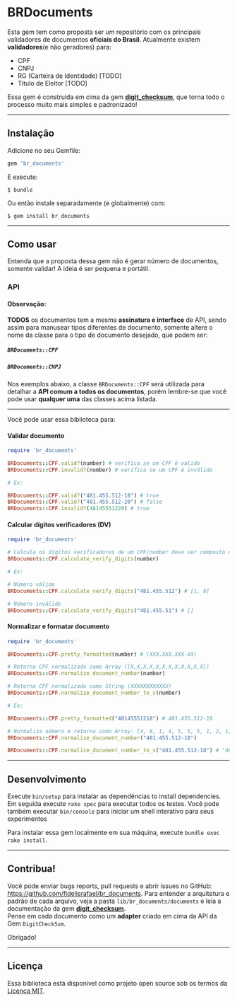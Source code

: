 # BRDocuments

Esta gem tem como proposta ser um repositório com os principais validadores de documentos **oficiais do Brasil**.
Atualmente existem **validadores**(e não geradores) para:

* CPF
* CNPJ
* RG (Carteira de Identidade) [TODO]
* Título de Eleitor [TODO]

Essa gem é construída em cima da gem [**digit_checksum**](https://github.com/fidelisrafael/digit_checksum), que torna todo o processo muito mais simples e padronizado!

---

## Instalação

Adicione no seu Gemfile:

```ruby
gem 'br_documents'
```

E execute:

    $ bundle

Ou então instale separadamente (e globalmente) com:

    $ gem install br_documents

---

## Como usar 

Entenda que a proposta dessa gem não é gerar número de documentos, somente validar! A ideia é ser pequena e portátil.

### API

#### Observação:

 **TODOS** os documentos tem a mesma **assinatura e interface** de API, sendo assim para manusear tipos diferentes de documento, somente altere o nome da classe para o tipo de documento desejado, que podem ser:

##### `BRDocuments::CPF`
##### `BRDocuments::CNPJ`

Nos exemplos abaixo, a classe `BRDocuments::CPF` será utilizada para detalhar a **API comum a todos os documentos**, porém lembre-se que você pode usar **qualquer uma** das classes acima listada.

---

Você pode usar essa biblioteca para:


#### Validar documento

```ruby
require 'br_documents'

BRDocuments::CPF.valid?(number) # verifica se um CPF é valido
BRDocuments::CPF.invalid?(number) # verifica se um CPF é inválido

# Ex: 

BRDocuments::CPF.valid?("481.455.512-18") # true
BRDocuments::CPF.valid?("481.455.512-20") # false
BRDocuments::CPF.invalid?(48145551220) # true

```

#### Calcular dígitos verificadores (DV)

```ruby
require 'br_documents'

# Calcula os dígitos verificadores de um CPF(number deve ser composto de 9 dígitos
BRDocuments::CPF.calculate_verify_digits(number)

# Ex:

# Número válido
BRDocuments::CPF.calculate_verify_digits("481.455.512") # [1, 8]

# Número inválido
BRDocuments::CPF.calculate_verify_digits("481.455.51") # []
```

#### Normalizar e formatar documento

```ruby
require 'br_documents'

BRDocuments::CPF.pretty_formatted(number) # (XXX.XXX.XXX-XX)

# Retorna CPF normalizado como Array ([X,X,X,X,X,X,X,X,X,X,X,X])
BRDocuments::CPF.normalize_document_number(number)

# Retorna CPF normalizado como String (XXXXXXXXXXXX)
BRDocuments::CPF.normalize_document_number_to_s(number)

# Ex:

BRDocuments::CPF.pretty_formatted("48145551218") # 481.455.512-18

# Normaliza número e retorna como Array: [4, 8, 1, 4, 5, 5, 5, 1, 2, 1, 8]
BRDocuments::CPF.normalize_document_number("481.455.512-18")

BRDocuments::CPF.normalize_document_number_to_s("481.455.512-18") # "48145551218"

```
---

## Desenvolvimento

Execute  `bin/setup` para instalar as dependências to install dependencies. Em seguida execute `rake spec` para executar todos os testes. Você pode também executar `bin/console` para iniciar um shell interativo para seus experimentos

Para instalar essa gem localmente em sua máquina, execute `bundle exec rake install`. 

---

## Contribua!

Você pode enviar bugs reports, pull requests e abrir issues no GitHub: https://github.com/fidelisrafael/br_documents. 
Para entender a arquitetura e padrão de cada arquivo, veja a pasta `lib/br_documents/documents` e leia a documentação da gem [**digit_checksum**](https://github.com/fidelisrafael/digit_checksum).  
Pense em cada documento como um **adapter** criado em cima da API da Gem `DigitCheckSum`.

Obrigado!

---

## Licença

Essa biblioteca está disponível como projeto open source sob os termos da [Licença MIT](http://opensource.org/licenses/MIT).

